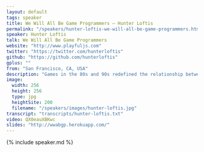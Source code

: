 ```yaml
---
layout: default
tags: speaker
title: We Will All Be Game Programmers – Hunter Loftis
permalink: "/speakers/hunter-loftis-we-will-all-be-game-programmers.html"
speaker: Hunter Loftis
talk: We Will All Be Game Programmers
website: "http://www.playfuljs.com"
twitter: "https://twitter.com/hunterloftis"
github: "https://github.com/hunterloftis"
gplus: ""
from: "San Francisco, CA, USA"
description: "Games in the 80s and 90s redefined the relationship between a user and a computer. Realtime, offline-first networking, fluid graphics, and physics-based animations posed incredible development challenges. Overcoming these challenges introduced a whole class of elegant techniques for immersive user experiences - that most JavaScript developers have never heard of!\n\nMy talk will show that normal JS apps will soon rely on game programming techniques every day. You'll be amazed at how many libraries you're using are already based on basic game-loop architecture. Finally, you'll leave ready to push your own apps forward with a little bit of gaming magic."
image:
  width: 256
  height: 256
  type: jpg
  heightSite: 200
  filename: "/speakers/images/hunter-loftis.jpg"
transcript: "transcripts/hunter-loftis.txt"
video: QX0eauXBKwc
slides: "http://wwabgp.herokuapp.com/"
---
```


{% include speaker.md %}
